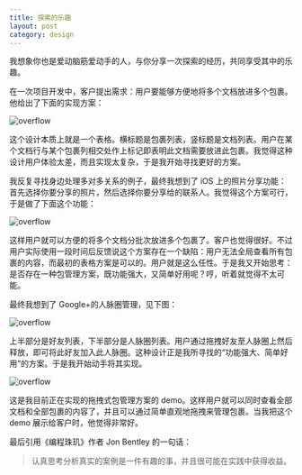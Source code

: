 ```yaml
---
title: 探索的乐趣
layout: post
category: design
---
```


我想象你也是爱动脑筋爱动手的人，与你分享一次探索的经历，共同享受其中的乐趣。

在一次项目开发中，客户提出需求：用户要能够方便地将多个文档放进多个包裹。他给出了下面的实现方案：

![overflow](https://goooooouwa.eu.org:8143/static/images/xobg0KZ.png)

这个设计本质上就是一个表格。横标题是包裹列表，竖标题是文档列表。用户在某个文档行与某个包裹列相交处作上标记即表明此文档需要放进此包裹。我觉得这种设计用户体验太差，而且实现太复杂，于是我开始寻找更好的方案。

我反复寻找身边处理多对多关系的例子，最终我想到了 iOS 上的照片分享功能：首先选择你要分享的照片，然后选择你要分享给的联系人。我觉得这个方案可行，于是做了下面这个功能：

![overflow](https://goooooouwa.eu.org:8143/static/images/62FzHGF.png)

这样用户就可以方便的将多个文档分批次放进多个包裹了。客户也觉得很好。不过用户实际使用一段时间后反馈说这个方案存在一个缺陷：用户无法全局查看所有包裹的内容，而最初的表格方案是可以的。用户就是这么任性。于是我又开始思考：是否存在一种包管理方案，既功能强大，又简单好用呢？哼，听着就觉得不太可能。

最终我想到了 Google+的人脉圈管理，见下图：

![overflow](https://goooooouwa.eu.org:8143/static/images/OJP6K7u.png)

上半部分是好友列表，下半部分是人脉圈列表。用户通过拖拽好友至人脉圈上然后释放，即可将此好友加入此人脉圈。这种设计正是我所寻找的“功能强大、简单好用”的方案。于是我开始动手将其实现。

![overflow](https://goooooouwa.eu.org:8143/static/images/AOfUxLi.png)

这是我目前正在实现的拖拽式包管理方案的 demo。这样用户就可以同时查看全部文档和全部包裹的内容了，并且可以通过简单直观地拖拽来管理包裹。当我把这个 demo 展示给客户时，他觉得非常好。

最后引用《编程珠玑》作者 Jon Bentley 的一句话：

> 认真思考分析真实的案例是一件有趣的事，并且很可能在实践中获得收益。
